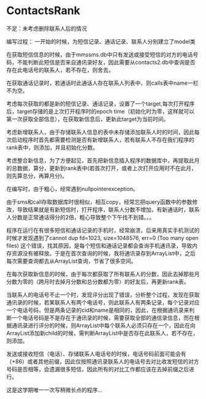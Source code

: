 ContactsRank
============
不足：未考虑删除联系人后的情况

编写过程：
一开始的时候，为短信记录、通话记录、联系人分别建立了model类

在获取短信信息的时候，由于mmssms.db中只有发送或接受短信的对方的电话号码，不能判断此短信是否来自通讯录好友，因此需要从contacts2.db中查询是否存在此电话号的联系人，若不存在，则舍去。

在获取通话记录时，若通话时此通话人存在联系人列表中，则calls表中name一栏不为空。

考虑每次获取的都是新的短信记录、通话记录，设置了一个target,每次打开程序后，target存储的是上次打开程序时的epoch time（初始化时为零，这样就可以第一次获取全部信息），在获取新信息后，更新此target为当前时间。

考虑新增联系人，由于存储联系人信息的表中未存储添加联系人时的时间，因此每次启动程序时首先都需要检测是否有新增联系人，若有联系人不存在我们程序的rank表中，则添加，并且初始化分数。

考虑整合新信息，为了方便起见，首先把新信息插入程序的数据库中，再提取此月的总数据，算分，更新到rank表中(若首次打开，或者上次打开应用时不在此月，则先算总分，再算月分)。

在编写时，由于粗心，经常遇到nullpointerexception。

由于sms和call存取数据库时很相似，相互copy，经常忘把query函数中的参数修改，导致结果就是有新短信时，打开程序，联系人分数不增加，有新通话时，联系人分数是正常通话得分的2倍，粗心导致整个下午找不到错。。。

程序在运行在有很多短信和通话记录的手机时，经常崩溃，后来用真实手机测试的时候才发现遇到了cannot dup fd=1023, size=1048576, err=0 (Too many open files) 这个错误，找其原因，是每个短信和通话记录都会查询手机通讯录，导致内存资源没有被释放。于是在首次查询的时候，我将通讯录存到ArrayList<Contact>中，之后每次需要查询都去从ArrayList<Contact>查询，节省了很多空间。

在每次获取新信息的时候，由于每次都获取了所有联系人的分数，因此去掉那些月分数为零的（跨月时去掉月分数和总分数都为零）的好友后，再更新rank表。

当联系人的电话号不止一个时，发现评分出现了错误，分析整个过程，发现在获取通讯录的时候，若某联系人有两个电话号，则此联系人有两条记录，每个记录对应一个电话号码，但是两条记录的cid和name是相同的，因此，在根据通讯录来判断一个电话号码是不是存在于通讯录的时候，需要获取全部的通信录信息，而在根据通讯录进行评分的时候，则ArrayList<Contact>中每个联系人必须只存在一个，因此在向ArrayList<Contact>添加新child的时候，需判断ArrayList<Contact>中是否存在此联系人，若不存在，则添加。

发送或接收短信（电话）、存储联系人电话号的时候，电话号码前面可能会有（+86）或者其他前缀，因此仅按照通讯录联系人的电话号去对比收发短信的对方号码是否相等，会遗漏很多短信，因此所有的对比工作都应该在去掉前缀之后进行。

这是这学期唯一一次写稍微长点的程序...